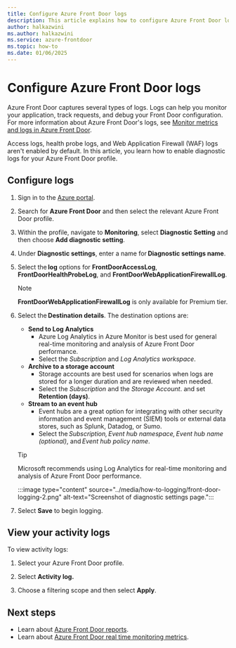 ```yaml
---
title: Configure Azure Front Door logs
description: This article explains how to configure Azure Front Door logs.
author: halkazwini
ms.author: halkazwini
ms.service: azure-frontdoor
ms.topic: how-to
ms.date: 01/06/2025
---
```


# Configure Azure Front Door logs

Azure Front Door captures several types of logs. Logs can help you monitor your application, track requests, and debug your Front Door configuration. For more information about Azure Front Door's logs, see [Monitor metrics and logs in Azure Front Door](../front-door-diagnostics.md).

Access logs, health probe logs, and Web Application Firewall (WAF) logs aren't enabled by default. In this article, you learn how to enable diagnostic logs for your Azure Front Door profile.

## Configure logs

1. Sign in to the [Azure portal](https://portal.azure.com).

1. Search for **Azure Front Door** and then select the relevant Azure Front Door profile.

1. Within the profile, navigate to **Monitoring**, select **Diagnostic Setting** and then choose **Add diagnostic setting**.

1. Under **Diagnostic settings**, enter a name for **Diagnostic settings name**.

1. Select the **log** options for **FrontDoorAccessLog**, **FrontDoorHealthProbeLog**, and **FrontDoorWebApplicationFirewallLog**.

   > [!NOTE]
   > **FrontDoorWebApplicationFirewallLog** is only available for Premium tier.

1. Select the **Destination details**. The destination options are: 

    * **Send to Log Analytics**
      * Azure Log Analytics in Azure Monitor is best used for general real-time monitoring and analysis of Azure Front Door performance.
      * Select the *Subscription* and *Log Analytics workspace*.
    * **Archive to a storage account**
      * Storage accounts are best used for scenarios when logs are stored for a longer duration and are reviewed when needed.
      * Select the *Subscription* and the *Storage Account*. and set **Retention (days)**.
    * **Stream to an event hub**
      * Event hubs are a great option for integrating with other security information and event management (SIEM) tools or external data stores, such as Splunk, Datadog, or Sumo. 
      * Select the *Subscription, Event hub namespace, Event hub name (optional)*, and *Event hub policy name*. 

    > [!TIP]
    > Microsoft recommends using Log Analytics for real-time monitoring and analysis of Azure Front Door performance.

     :::image type="content" source="../media/how-to-logging/front-door-logging-2.png" alt-text="Screenshot of diagnostic settings page.":::

1. Select **Save** to begin logging.

## View your activity logs

To view activity logs:

1. Select your Azure Front Door profile.

1. Select **Activity log.**

1. Choose a filtering scope and then select **Apply**.

## Next steps

- Learn about [Azure Front Door reports](how-to-reports.md).
- Learn about [Azure Front Door real time monitoring metrics](how-to-monitor-metrics.md).
